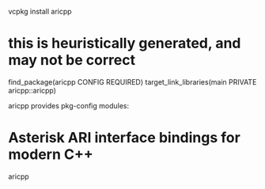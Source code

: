 vcpkg install aricpp

  # this is heuristically generated, and may not be correct
  find_package(aricpp CONFIG REQUIRED)
  target_link_libraries(main PRIVATE aricpp::aricpp)

aricpp provides pkg-config modules:

  # Asterisk ARI interface bindings for modern C++
  aricpp
